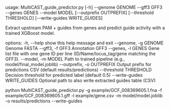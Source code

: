 usage: MultiCAST_guide_predictor.py [-h] --genome GENOME --gff3 GFF3 --genes GENES --model MODEL [--outprefix OUTPREFIX] [--threshold THRESHOLD]
                                    [--write-guides WRITE_GUIDES]

Extract upstream PAM + guides from genes and predict guide activity with a trained XGBoost model.

options:
  -h, --help            show this help message and exit
  --genome, -g GENOME   Genome FASTA
  --gff3, -f GFF3       Annotation GFF3
  --genes, -l GENES     Gene list file with one gene ID per line (ID/Name/locus_tag/gene matching the GFF3).
  --model, -m MODEL     Path to trained pipeline (e.g., model/final_model.joblib)
  --outprefix, -o OUTPREFIX
                        Output prefix for predictions CSV (default results/predictions)
  --threshold THRESHOLD
                        Decision threshold for predicted label (default 0.5)
  --write-guides WRITE_GUIDES
                        Optional path to also write extracted guides table (CSV)


python MultiCAST_guide_predictor.py -g example/GCF_008369605.1.fna -f example/GCF_008369605.1.gff -l example/gene.csv -m model/model.joblib -o results/predictions --write-guides

